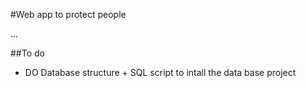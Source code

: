 #Web app to protect people

...

##To do

- DO Database structure + SQL script to intall the data base project